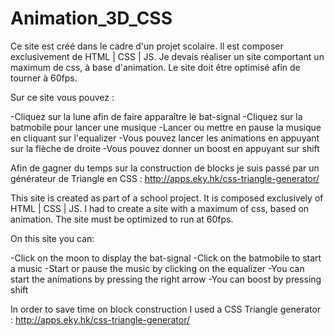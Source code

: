 # Animation_3D_CSS

Ce site est créé dans le cadre d'un projet scolaire. Il est composer exclusivement de HTML | CSS | JS. Je devais réaliser un site comportant un maximum de css, à base d'animation. Le site doit être optimisé afin de tourner à 60fps.

Sur ce site vous pouvez :

  -Cliquez sur la lune afin de faire apparaître le bat-signal
  -Cliquez sur la batmobile pour lancer une musique
  -Lancer ou mettre en pause la musique en cliquant sur l'equalizer
  -Vous pouvez lancer les animations en appuyant sur la flèche de droite
  -Vous pouvez donner un boost en appuyant sur shift

Afin de gagner du temps sur la construction de blocks je suis passé par un générateur de Triangle en CSS : http://apps.eky.hk/css-triangle-generator/
 
This site is created as part of a school project. It is composed exclusively of HTML | CSS | JS. I had to create a site with a maximum of css, based on animation. The site must be optimized to run at 60fps.

On this site you can:

  -Click on the moon to display the bat-signal
  -Click on the batmobile to start a music
  -Start or pause the music by clicking on the equalizer
  -You can start the animations by pressing the right arrow
  -You can boost by pressing shift
  
In order to save time on block construction I used a CSS Triangle generator : http://apps.eky.hk/css-triangle-generator/
